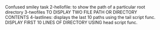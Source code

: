 Confused smiley task
2-hellofile: to show the path of a particular root directory
3-twofiles TO DISPLAY TWO FILE PATH OR DIRECTORY CONTENTS
4-lastlines: displays the last 10 paths using the tail script func.
DISPLAY FIRST 10 LINES OF DIRECTORY USING head script func.

